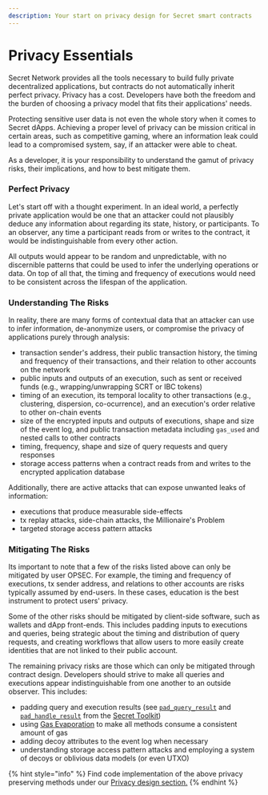 ```yaml
---
description: Your start on privacy design for Secret smart contracts
---
```


# Privacy Essentials

Secret Network provides all the tools necessary to build fully private decentralized applications, but contracts do not automatically inherit perfect privacy. Privacy has a cost. Developers have both the freedom and the burden of choosing a privacy model that fits their applications' needs.

Protecting sensitive user data is not even the whole story when it comes to Secret dApps. Achieving a proper level of privacy can be mission critical in certain areas, such as competitive gaming, where an information leak could lead to a compromised system, say, if an attacker were able to cheat.

As a developer, it is your responsibility to understand the gamut of privacy risks, their implications, and how to best mitigate them.

### Perfect Privacy

Let's start off with a thought experiment. In an ideal world, a perfectly private application would be one that an attacker could not plausibly deduce any information about regarding its state, history, or participants. To an observer, any time a participant reads from or writes to the contract, it would be indistinguishable from every other action.

All outputs would appear to be random and unpredictable, with no discernible patterns that could be used to infer the underlying operations or data. On top of all that, the timing and frequency of executions would need to be consistent across the lifespan of the application.

### Understanding The Risks

In reality, there are many forms of contextual data that an attacker can use to infer information, de-anonymize users, or compromise the privacy of applications purely through analysis:

* transaction sender's address, their public transaction history, the timing and frequency of their transactions, and their relation to other accounts on the network
* public inputs and outputs of an execution, such as sent or received funds (e.g., wrapping/unwrapping SCRT or IBC tokens)
* timing of an execution, its temporal locality to other transactions (e.g., clustering, dispersion, co-ocurrence), and an execution's order relative to other on-chain events
* size of the encrypted inputs and outputs of executions, shape and size of the event log, and public transaction metadata including `gas_used` and nested calls to other contracts
* timing, frequency, shape and size of query requests and query responses
* storage access patterns when a contract reads from and writes to the encrypted application database

Additionally, there are active attacks that can expose unwanted leaks of information:

* executions that produce measurable side-effects
* tx replay attacks, side-chain attacks, the Millionaire's Problem
* targeted storage access pattern attacks

### Mitigating The Risks

Its important to note that a few of the risks listed above can only be mitigated by user OPSEC. For example, the timing and frequency of executions, tx sender address, and relations to other accounts are risks typically assumed by end-users. In these cases, education is the best instrument to protect users' privacy.

Some of the other risks should be mitigated by client-side software, such as wallets and dApp front-ends. This includes padding inputs to executions and queries, being strategic about the timing and distribution of query requests, and creating workflows that allow users to more easily create identities that are not linked to their public account.

The remaining privacy risks are those which can only be mitigated through contract design. Developers should strive to make all queries and executions appear indistinguishable from one another to an outside observer. This includes:

* padding query and execution results (see [`pad_query_result`](https://github.com/scrtlabs/secret-toolkit/blob/master/packages/utils/src/padding.rs#L43) and [`pad_handle_result`](https://docs.scrt.network/secret-network-documentation/development/development-concepts/privacy-design/gas-evaporation-and-tracking) from the [Secret Toolkit](https://docs.scrt.network/secret-network-documentation/development/tools-and-libraries/contract-development/secret-toolkit))
* using [Gas Evaporation](privacy-design/gas-evaporation-and-tracking.md) to make all methods consume a consistent amount of gas
* adding decoy attributes to the event log when necessary
* understanding storage access pattern attacks and employing a system of decoys or oblivious data models (or even UTXO)

{% hint style="info" %}
Find code implementation of the above privacy preserving methods under our [Privacy design section.](privacy-design/)
{% endhint %}
